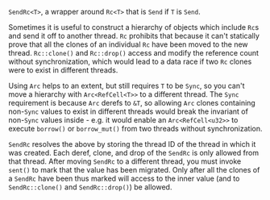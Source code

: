 `SendRc<T>`, a wrapper around `Rc<T>` that is `Send` if `T` is `Send`.

Sometimes it is useful to construct a hierarchy of objects which include `Rc`s and
send it off to another thread. `Rc` prohibits that because it can't statically prove
that all the clones of an individual `Rc` have been moved to the new thread.
`Rc::clone()` and `Rc::drop()` access and modify the reference count without
synchronization, which would lead to a data race if two `Rc` clones were to exist in
different threads.

Using `Arc` helps to an extent, but still requires `T` to be `Sync`, so you can't move
a hierarchy with `Arc<RefCell<T>>` to a different thread. The `Sync` requirement is
because `Arc` derefs to `&T`, so allowing `Arc` clones containing non-`Sync` values to
exist in different threads would break the invariant of non-`Sync` values inside -
e.g. it would enable an `Arc<RefCell<u32>>` to execute `borrow()` or `borrow_mut()`
from two threads without synchronization.

`SendRc` resolves the above by storing the thread ID of the thread in which it was
created. Each deref, clone, and drop of the `SendRc` is only allowed from that
thread. After moving `SendRc` to a different thread, you must invoke `sent()` to mark
that the value has been migrated. Only after all the clones of a `SendRc` have been
thus marked will access to the inner value (and to `SendRc::clone()` and
`SendRc::drop()`) be allowed.
